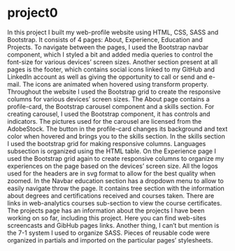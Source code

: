 # project0
In this project I built my web-profile website using HTML, CSS, SASS and Bootstrap. It consists of 4 pages: About, Experience, Education and Projects. To navigate between the pages, I used the Bootstrap navbar component, which I styled a bit and added media queries to control the font-size for various devices’ screen sizes. Another section present at all pages is the footer, which contains social icons linked to my GitHub and LinkedIn account as well as giving the opportunity to call or send and e-mail. The icons are animated when hovered using transform property. Throughout the website I used the Bootstrap grid to create the responsive columns for various devices’ screen sizes.
The About page contains a profile-card, the Bootstrap carousel component and a skills section. For creating carousel, I used the Bootstrap component, it has controls and indicators. The pictures used for the carousel are licensed from the AdobeStock. The button in the profile-card changes its background and text color when hovered and brings you to the skills section. In the skills section I used the bootstrap grid for making responsive columns. Languages subsection is organized using the HTML table. 
On the Experience page I used the Bootstrap grid again to create responsive columns to organize my experiences on the page based on the devices’ screen size. All the logos used for the headers are in svg format to allow for the best quality when zoomed. In the Navbar education section has a dropdown menu to allow to easily navigate throw the page. It contains tree section with the information about degrees and certifications received and courses taken. There are links in web-analytics courses sub-section to view the course certificates.
The projects page has an information about the projects I have been working on so far, including this project. Here you can find web-sites screencasts and GibHub pages links.
Another thing, I can’t but mention is the 7-1 system I used to organize SASS. Pieces of reusable code were organized in partials and imported on the particular pages’ stylesheets.  
